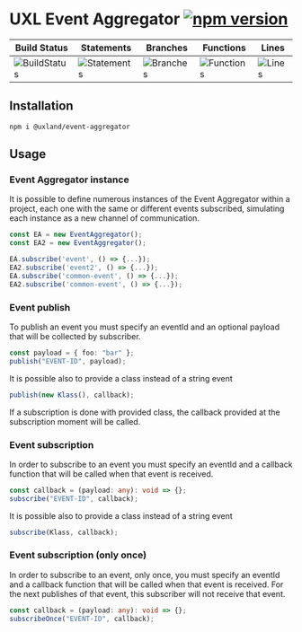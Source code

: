 # UXL Event Aggregator [![npm version](https://badge.fury.io/js/%40uxland%2Fevent-aggregator.svg)](https://badge.fury.io/js/%40uxland%2Fevent-aggregator)

| Build Status                                    | Statements                                    | Branches                                  | Functions                                   | Lines                               |
| ----------------------------------------------- | --------------------------------------------- | ----------------------------------------- | ------------------------------------------- | ----------------------------------- |
| ![BuildStatus](#buildstatus# "Building Status") | ![Statements](#statements# "Make me better!") | ![Branches](#branches# "Make me better!") | ![Functions](#functions# "Make me better!") | ![Lines](#lines# "Make me better!") |

## Installation

`npm i @uxland/event-aggregator`

## Usage

### Event Aggregator instance

It is possible to define numerous instances of the Event Aggregator within a project, each one with the same or different events subscribed, simulating each instance as a new channel of communication.

```typescript
const EA = new EventAggregator();
const EA2 = new EventAggregator();

EA.subscribe('event', () => {...});
EA2.subscribe('event2', () => {...});
EA.subscribe('common-event', () => {...});
EA2.subscribe('common-event', () => {...});
```

### Event publish

To publish an event you must specify an eventId and an optional payload that will be collected by subscriber.

```typescript
const payload = { foo: "bar" };
publish("EVENT-ID", payload);
```

It is possible also to provide a class instead of a string event

```typescript
publish(new Klass(), callback);
```

If a subscription is done with provided class, the callback provided at the subscription moment will be called.

### Event subscription

In order to subscribe to an event you must specify an eventId and a callback function that will be called when that event is received.

```typescript
const callback = (payload: any): void => {};
subscribe("EVENT-ID", callback);
```

It is possible also to provide a class instead of a string event

```typescript
subscribe(Klass, callback);
```

### Event subscription (only once)

In order to subscribe to an event, only once, you must specify an eventId and a callback function that will be called when that event is received. For the next publishes of that event, this subscriber will not receive that event.

```typescript
const callback = (payload: any): void => {};
subscribeOnce("EVENT-ID", callback);
```
